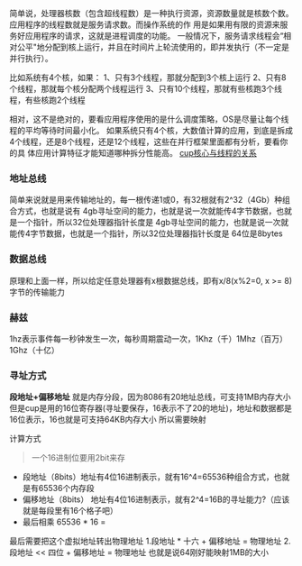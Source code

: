 
简单说，处理器核数（包含超线程数）是一种执行资源，资源数量就是核数个数。应用程序的线程数就是服务请求数。而操作系统的作
用是如果用有限的资源来服务好应用程序的请求，这就是进程调度的功能。
一般情况下，服务请求线程会“相对公平"地分配到核上运行，并且在时间片上轮流使用的，即并发执行（不一定是并行执行）。

比如系统有4个核，如果：
1、只有3个线程，那就分配到3个核上运行
2、只有8个线程，那就每个核分配两个线程运行
3、只有10个线程，那就有些核跑3个线程，有些核跑2个线程

相对，这不是绝对的，要看应用程序使用的是什么调度策略，OS是尽量让每个线程的平均等待时间最小化。
如果系统只有4个核，大数值计算的应用，到底是拆成4个线程，还是8个线程，还是12个线程，这些在并行框架里面都有分析，要看你的具
体应用计算特征才能知道哪种拆分性能高。
[cup核心与线程的关系](https://www.zhihu.com/question/274189552) 

### 地址总线
简单来说就是用来传输地址的，每一根传递1或0，有32根就有2^32（4Gb）种组合方式，也就是说有
4gb寻址空间的能力，也就是说一次就能传4字节数据，也就是一个指针，所以32位处理器指针长度是 4gb寻址空间的能力，也就是说一次就能传4字节数据，也就是一个指针，所以32位处理器指针长度是
64位是8bytes

### 数据总线
原理和上面一样，所以给定任意处理器有x根数据总线，即有x/8(x%2=0, x >= 8)字节的传输能力

### 赫兹
1hz表示事件每一秒钟发生一次，每秒周期震动一次，1Khz（千）1Mhz（百万）1Ghz（十亿）

### 寻址方式
**段地址+偏移地址** 就是内存分段，因为8086有20地址总线，可支持1MB内存大小
但是cup是用的16位寄存器(寻址要保存，16表示不了20的地址)，地址和数据都是16位表示，16也就是可支持64KB内存大小
所以需要映射

计算方式

> 一个16进制位要用2bit来存

- 段地址（8bits）地址有4位16进制表示，就有16^4=65536种组合方式，也就是有65536个内存段
- 偏移地址（8bits） 地址有4位16进制表示，就有2^4=16B的寻址能力?（应该就是每段里有16个格子吧）
- 最后相乘 65536 * 16 = 

最后需要把这个虚拟地址转出物理地址
1.段地址 * 十六 + 偏移地址 = 物理地址
2.段地址 << 四位 + 偏移地址 = 物理地址
也就是说64刚好能映射1MB的大小


